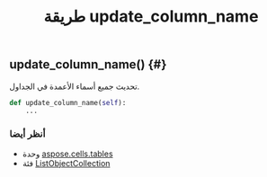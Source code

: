 ﻿---
title: طريقة update_column_name
second_title: Aspose.Cells for Python via .NET API المراجع
description:
type: docs
weight: 70
url: /ar/python-net/aspose.cells.tables/listobjectcollection/update_column_name/
is_root: false
---
##  update_column_name() {#}
تحديث جميع أسماء الأعمدة في الجداول.



```python
def update_column_name(self):
    ...
```





###  أنظر أيضا
* وحدة [aspose.cells.tables](../../)
* فئة [ListObjectCollection](/cells/ar/python-net/aspose.cells.tables/listobjectcollection)
